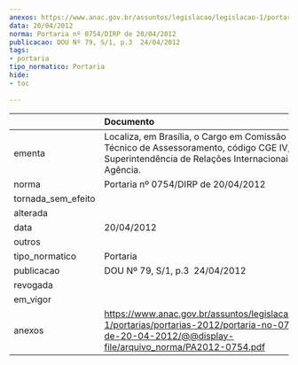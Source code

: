 ```yaml
---
anexos: https://www.anac.gov.br/assuntos/legislacao/legislacao-1/portarias/portarias-2012/portaria-no-0754-dirp-de-20-04-2012/@@display-file/arquivo_norma/PA2012-0754.pdf
data: 20/04/2012
norma: Portaria nº 0754/DIRP de 20/04/2012
publicacao: DOU Nº 79, S/1, p.3  24/04/2012
tags:
- portaria
tipo_normatico: Portaria
hide: 
- toc 
 
---
```


|                    | Documento                                                                                                                                                          |
|:-------------------|:-------------------------------------------------------------------------------------------------------------------------------------------------------------------|
| ementa             | Localiza, em Brasília, o Cargo em Comissão de Gerente Técnico de Assessoramento, código CGE IV, da Superintendência de Relações Internacionais desta Agência.      |
| norma              | Portaria nº 0754/DIRP de 20/04/2012                                                                                                                                |
| tornada_sem_efeito |                                                                                                                                                                    |
| alterada           |                                                                                                                                                                    |
| data               | 20/04/2012                                                                                                                                                         |
| outros             |                                                                                                                                                                    |
| tipo_normatico     | Portaria                                                                                                                                                           |
| publicacao         | DOU Nº 79, S/1, p.3  24/04/2012                                                                                                                                    |
| revogada           |                                                                                                                                                                    |
| em_vigor           |                                                                                                                                                                    |
| anexos             | https://www.anac.gov.br/assuntos/legislacao/legislacao-1/portarias/portarias-2012/portaria-no-0754-dirp-de-20-04-2012/@@display-file/arquivo_norma/PA2012-0754.pdf |